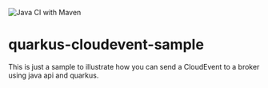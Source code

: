 ![Java CI with Maven](https://github.com/restalion/quarkus-cloudevent-sample/workflows/Java%20CI%20with%20Maven/badge.svg)

# quarkus-cloudevent-sample

This is just a sample to illustrate how you can send a CloudEvent to a broker using java api and quarkus.
